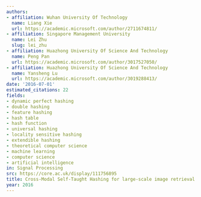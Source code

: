 ```yaml
---
authors:
- affiliation: Wuhan University Of Technology
  name: Liang Xie
  url: https://academic.microsoft.com/author/2711674811/
- affiliation: Singapore Management University
  name: Lei Zhu
  slug: lei_zhu
- affiliation: Huazhong University Of Science And Technology
  name: Peng Pan
  url: https://academic.microsoft.com/author/3017527050/
- affiliation: Huazhong University Of Science And Technology
  name: Yansheng Lu
  url: https://academic.microsoft.com/author/3019288413/
date: '2016-07-01'
estimated_citations: 22
fields:
- dynamic perfect hashing
- double hashing
- feature hashing
- hash table
- hash function
- universal hashing
- locality sensitive hashing
- extendible hashing
- theoretical computer science
- machine learning
- computer science
- artificial intelligence
in: Signal Processing
src: https://core.ac.uk/display/111756895
title: Cross-Modal Self-Taught Hashing for large-scale image retrieval
year: 2016
---
```


